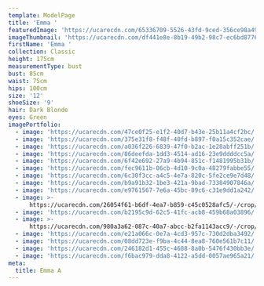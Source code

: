 ```yaml
---
template: ModelPage
title: 'Emma '
featuredImage: 'https://ucarecdn.com/65336709-5526-43fd-9ced-356ce98a4965/'
imageThumbnail: 'https://ucarecdn.com/df441e8e-8b19-49b2-98c7-ec6bd8776c3f/'
firstName: 'Emma '
collection: Classic
height: 175cm
measurementType: bust
bust: 85cm
waist: 75cm
hips: 100cm
size: '12'
shoeSize: '9'
hair: Dark Blonde
eyes: Green
imagePortfolio:
  - image: 'https://ucarecdn.com/47ce0f25-e1f2-40d7-b43e-25b11a4cf2bc/'
  - image: 'https://ucarecdn.com/375e31f8-f48f-40fd-b897-f0a15c352cae/'
  - image: 'https://ucarecdn.com/a036f226-6839-47f0-b2ac-1e28abff251b/'
  - image: 'https://ucarecdn.com/86deefda-1dd3-4514-ad16-23e9ddddcc5a/'
  - image: 'https://ucarecdn.com/6f42e692-27a9-4b94-851c-f1481995b31b/'
  - image: 'https://ucarecdn.com/fec9611b-06cb-4d10-9c0a-48279fabbe55/'
  - image: 'https://ucarecdn.com/6c30f3cc-a4c5-4e7a-820c-5fe2ce9e7d48/'
  - image: 'https://ucarecdn.com/b9a91b32-1be3-421a-9bad-73384907846a/'
  - image: 'https://ucarecdn.com/e9761567-7e6a-45bc-89c6-c31e9dd1a242/'
  - image: >-
      https://ucarecdn.com/26054f61-b6df-4ea7-b859-c45c0528afc5/-/crop/2244x3091/3228,0/-/preview/
  - image: 'https://ucarecdn.com/b2195c9d-62c5-41fc-acb8-459b68a03896/'
  - image: >-
      https://ucarecdn.com/980a3a62-087c-40a7-abcc-b2fa1143acc9/-/crop/791x1359/153,0/-/preview/
  - image: 'https://ucarecdn.com/e21a066c-0e7a-4cd3-957c-730d2dba3492/'
  - image: 'https://ucarecdn.com/08dd723e-f9ba-4c44-8ea8-760e561b7c11/'
  - image: 'https://ucarecdn.com/246182d1-455c-4688-8a0b-5476f430bb3e/'
  - image: 'https://ucarecdn.com/f6bac979-dda8-4122-a5dd-0057ae965a21/'
meta:
  title: Emma A
---
```


